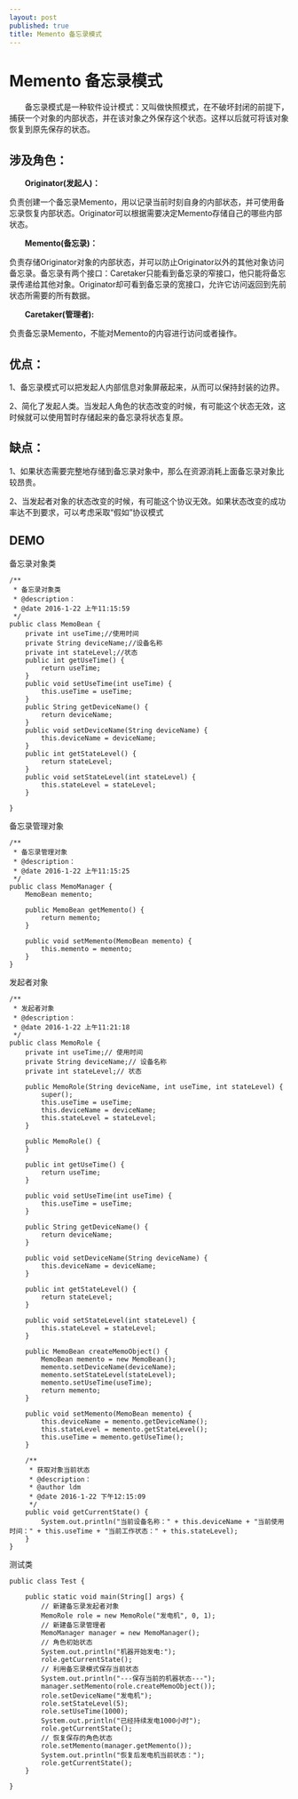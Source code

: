 ```yaml
---
layout: post
published: true
title: Memento 备忘录模式
---
```

# Memento 备忘录模式

　　备忘录模式是一种软件设计模式：又叫做快照模式，在不破坏封闭的前提下，捕获一个对象的内部状态，并在该对象之外保存这个状态。这样以后就可将该对象恢复到原先保存的状态。

## 涉及角色：

　　**Originator(发起人)：**
  
  负责创建一个备忘录Memento，用以记录当前时刻自身的内部状态，并可使用备忘录恢复内部状态。Originator可以根据需要决定Memento存储自己的哪些内部状态。
  
　　**Memento(备忘录)：**
  
  负责存储Originator对象的内部状态，并可以防止Originator以外的其他对象访问备忘录。备忘录有两个接口：Caretaker只能看到备忘录的窄接口，他只能将备忘录传递给其他对象。Originator却可看到备忘录的宽接口，允许它访问返回到先前状态所需要的所有数据。
  
　　**Caretaker(管理者):**
  
  负责备忘录Memento，不能对Memento的内容进行访问或者操作。
  
## 优点： 

1、备忘录模式可以把发起人内部信息对象屏蔽起来，从而可以保持封装的边界。 

2、简化了发起人类。当发起人角色的状态改变的时候，有可能这个状态无效，这时候就可以使用暂时存储起来的备忘录将状态复原。

## 缺点： 

1、如果状态需要完整地存储到备忘录对象中，那么在资源消耗上面备忘录对象比较昂贵。 

2、当发起者对象的状态改变的时候，有可能这个协议无效。如果状态改变的成功率达不到要求，可以考虑采取“假如”协议模式

## DEMO

备忘录对象类

    /**
     * 备忘录对象类
     * @description：
     * @date 2016-1-22 上午11:15:59
     */
    public class MemoBean {
        private int useTime;//使用时间
        private String deviceName;//设备名称
        private int stateLevel;//状态
        public int getUseTime() {
            return useTime;
        }
        public void setUseTime(int useTime) {
            this.useTime = useTime;
        }
        public String getDeviceName() {
            return deviceName;
        }
        public void setDeviceName(String deviceName) {
            this.deviceName = deviceName;
        }
        public int getStateLevel() {
            return stateLevel;
        }
        public void setStateLevel(int stateLevel) {
            this.stateLevel = stateLevel;
        }

    }

备忘录管理对象

    /**
     * 备忘录管理对象
     * @description：
     * @date 2016-1-22 上午11:15:25
     */
    public class MemoManager {
        MemoBean memento;

        public MemoBean getMemento() {
            return memento;
        }

        public void setMemento(MemoBean memento) {
            this.memento = memento;
        }
    }
    
发起者对象  

    /**
     * 发起者对象
     * @description：
     * @date 2016-1-22 上午11:21:18
     */
    public class MemoRole {
        private int useTime;// 使用时间
        private String deviceName;// 设备名称
        private int stateLevel;// 状态

        public MemoRole(String deviceName, int useTime, int stateLevel) {
            super();
            this.useTime = useTime;
            this.deviceName = deviceName;
            this.stateLevel = stateLevel;
        }

        public MemoRole() {
        }

        public int getUseTime() {
            return useTime;
        }

        public void setUseTime(int useTime) {
            this.useTime = useTime;
        }

        public String getDeviceName() {
            return deviceName;
        }

        public void setDeviceName(String deviceName) {
            this.deviceName = deviceName;
        }

        public int getStateLevel() {
            return stateLevel;
        }

        public void setStateLevel(int stateLevel) {
            this.stateLevel = stateLevel;
        }

        public MemoBean createMemoObject() {
            MemoBean memento = new MemoBean();
            memento.setDeviceName(deviceName);
            memento.setStateLevel(stateLevel);
            memento.setUseTime(useTime);
            return memento;
        }

        public void setMemento(MemoBean memento) {
            this.deviceName = memento.getDeviceName();
            this.stateLevel = memento.getStateLevel();
            this.useTime = memento.getUseTime();
        }

        /**
         * 获取对象当前状态
         * @description：
         * @author ldm
         * @date 2016-1-22 下午12:15:09
         */
        public void getCurrentState() {
            System.out.println("当前设备名称：" + this.deviceName + "当前使用时间：" + this.useTime + "当前工作状态：" + this.stateLevel);
        }
    }
    
测试类

    public class Test {

        public static void main(String[] args) {
            // 新建备忘录发起者对象
            MemoRole role = new MemoRole("发电机", 0, 1);
            // 新建备忘录管理者
            MemoManager manager = new MemoManager();
            // 角色初始状态
            System.out.println("机器开始发电:");
            role.getCurrentState();
            // 利用备忘录模式保存当前状态
            System.out.println("---保存当前的机器状态---");
            manager.setMemento(role.createMemoObject());
            role.setDeviceName("发电机");
            role.setStateLevel(5);
            role.setUseTime(1000);
            System.out.println("已经持续发电1000小时");
            role.getCurrentState();
            // 恢复保存的角色状态
            role.setMemento(manager.getMemento());
            System.out.println("恢复后发电机当前状态：");
            role.getCurrentState();
        }

    }
